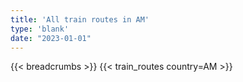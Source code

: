 ```yaml
---
title: 'All train routes in AM'
type: 'blank'
date: "2023-01-01"
---
```


{{< breadcrumbs >}}
{{< train_routes country=AM >}}
